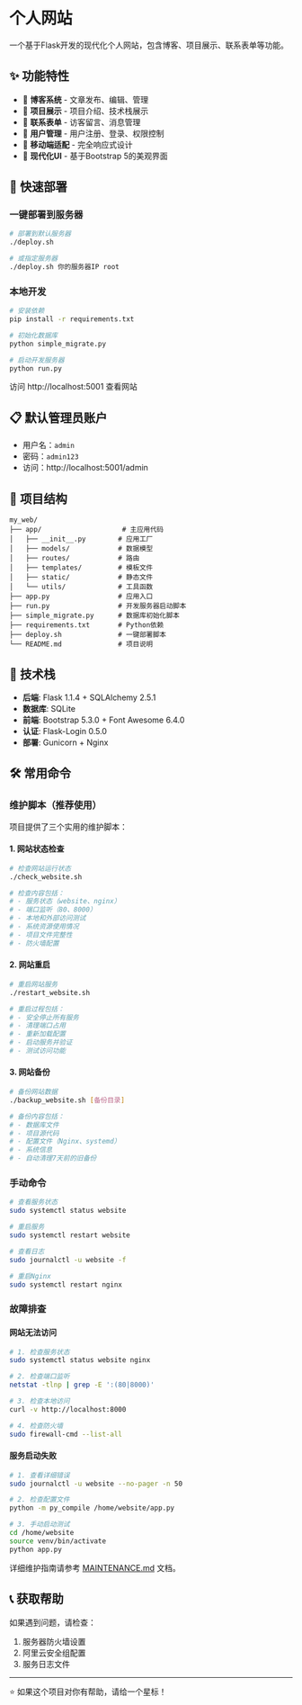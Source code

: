 # 个人网站

一个基于Flask开发的现代化个人网站，包含博客、项目展示、联系表单等功能。

## ✨ 功能特性

- 📝 **博客系统** - 文章发布、编辑、管理
- 🚀 **项目展示** - 项目介绍、技术栈展示
- 📧 **联系表单** - 访客留言、消息管理
- 👤 **用户管理** - 用户注册、登录、权限控制
- 📱 **移动端适配** - 完全响应式设计
- 🎨 **现代化UI** - 基于Bootstrap 5的美观界面

## 🚀 快速部署

### 一键部署到服务器

```bash
# 部署到默认服务器
./deploy.sh

# 或指定服务器
./deploy.sh 你的服务器IP root
```

### 本地开发

```bash
# 安装依赖
pip install -r requirements.txt

# 初始化数据库
python simple_migrate.py

# 启动开发服务器
python run.py
```

访问 http://localhost:5001 查看网站

## 📋 默认管理员账户

- 用户名：`admin`
- 密码：`admin123`
- 访问：http://localhost:5001/admin

## 📁 项目结构

```
my_web/
├── app/                    # 主应用代码
│   ├── __init__.py        # 应用工厂
│   ├── models/            # 数据模型
│   ├── routes/            # 路由
│   ├── templates/         # 模板文件
│   ├── static/            # 静态文件
│   └── utils/             # 工具函数
├── app.py                 # 应用入口
├── run.py                 # 开发服务器启动脚本
├── simple_migrate.py      # 数据库初始化脚本
├── requirements.txt       # Python依赖
├── deploy.sh              # 一键部署脚本
└── README.md              # 项目说明
```

## 🔧 技术栈

- **后端**: Flask 1.1.4 + SQLAlchemy 2.5.1
- **数据库**: SQLite
- **前端**: Bootstrap 5.3.0 + Font Awesome 6.4.0
- **认证**: Flask-Login 0.5.0
- **部署**: Gunicorn + Nginx

## 🛠️ 常用命令

### 维护脚本（推荐使用）

项目提供了三个实用的维护脚本：

#### 1. 网站状态检查
```bash
# 检查网站运行状态
./check_website.sh

# 检查内容包括：
# - 服务状态（website、nginx）
# - 端口监听（80、8000）
# - 本地和外部访问测试
# - 系统资源使用情况
# - 项目文件完整性
# - 防火墙配置
```

#### 2. 网站重启
```bash
# 重启网站服务
./restart_website.sh

# 重启过程包括：
# - 安全停止所有服务
# - 清理端口占用
# - 重新加载配置
# - 启动服务并验证
# - 测试访问功能
```

#### 3. 网站备份
```bash
# 备份网站数据
./backup_website.sh [备份目录]

# 备份内容包括：
# - 数据库文件
# - 项目源代码
# - 配置文件（Nginx、systemd）
# - 系统信息
# - 自动清理7天前的旧备份
```

### 手动命令

```bash
# 查看服务状态
sudo systemctl status website

# 重启服务
sudo systemctl restart website

# 查看日志
sudo journalctl -u website -f

# 重启Nginx
sudo systemctl restart nginx
```

### 故障排查

#### 网站无法访问
```bash
# 1. 检查服务状态
sudo systemctl status website nginx

# 2. 检查端口监听
netstat -tlnp | grep -E ':(80|8000)'

# 3. 检查本地访问
curl -v http://localhost:8000

# 4. 检查防火墙
sudo firewall-cmd --list-all
```

#### 服务启动失败
```bash
# 1. 查看详细错误
sudo journalctl -u website --no-pager -n 50

# 2. 检查配置文件
python -m py_compile /home/website/app.py

# 3. 手动启动测试
cd /home/website
source venv/bin/activate
python app.py
```

详细维护指南请参考 [MAINTENANCE.md](MAINTENANCE.md) 文档。

## 📞 获取帮助

如果遇到问题，请检查：
1. 服务器防火墙设置
2. 阿里云安全组配置
3. 服务日志文件

---

⭐ 如果这个项目对你有帮助，请给一个星标！